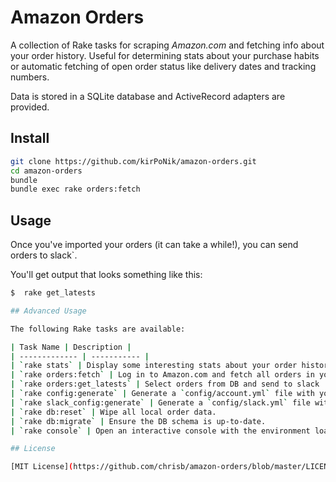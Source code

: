 # Amazon Orders

A collection of Rake tasks for scraping _Amazon.com_ and fetching info about your order history. Useful for determining stats about your purchase habits or automatic fetching of open order status like delivery dates and tracking numbers. 

Data is stored in a SQLite database and ActiveRecord adapters are provided.

## Install

```bash
git clone https://github.com/kirPoNik/amazon-orders.git
cd amazon-orders
bundle
bundle exec rake orders:fetch
```

## Usage

Once you've imported your orders (it can take a while!), you can send orders to slack`. 

You'll get output that looks something like this:

```bash
$  rake get_latests

## Advanced Usage

The following Rake tasks are available:

| Task Name | Description |
| ------------- | ----------- |
| `rake stats` | Display some interesting stats about your order history.
| `rake orders:fetch` | Log in to Amazon.com and fetch all orders in your history.
| `rake orders:get_latests` | Select orders from DB and send to slack 
| `rake config:generate` | Generate a `config/account.yml` file with your Amazon.com credentials.
| `rake slack_config:generate` | Generate a `config/slack.yml` file with slack URL
| `rake db:reset` | Wipe all local order data.
| `rake db:migrate` | Ensure the DB schema is up-to-date.
| `rake console` | Open an interactive console with the environment loaded (helpful if you want run your own queries or poke around your data).

## License

[MIT License](https://github.com/chrisb/amazon-orders/blob/master/LICENSE). Copyright 2015 Chris Bielinski.
